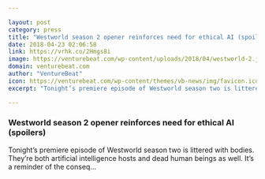 ```yaml
---

layout: post
category: press
title: "Westworld season 2 opener reinforces need for ethical AI (spoilers)"
date: 2018-04-23 02:06:58
link: https://vrhk.co/2Hmgs8i
image: https://venturebeat.com/wp-content/uploads/2018/04/westworld-2.jpg?fit=1099%2C612&strip=all
domain: venturebeat.com
author: "VentureBeat"
icon: https://venturebeat.com/wp-content/themes/vb-news/img/favicon.ico
excerpt: "Tonight’s premiere episode of Westworld season two is littered with bodies. They’re both artificial intelligence hosts and dead human beings as well. It’s a reminder of the conseq…"

---
```


### Westworld season 2 opener reinforces need for ethical AI (spoilers)

Tonight’s premiere episode of Westworld season two is littered with bodies. They’re both artificial intelligence hosts and dead human beings as well. It’s a reminder of the conseq…